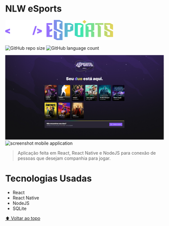 # NLW eSports
<img src="./assets/nlw-esports-logo.svg" alt="logo nlw esports">

![GitHub repo size](https://img.shields.io/github/repo-size/LukSantana/NLW-eSports)
![GitHub language count](https://img.shields.io/github/languages/count/LukSantana/NLW-eSports)

<img src="./assets/web-screenshot.png" alt="screenshot web application">
<img src="./assets/mobile-screenshot.png" alt="screenshot mobile application">

> Aplicação feita em React, React Native e NodeJS para conexão de pessoas que desejam companhia para jogar.

# Tecnologias Usadas

- React
- React Native
- NodeJS
- SQLite

[⬆ Voltar ao topo](#NLW-eSports)<br>
